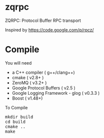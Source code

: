 zqrpc
====

ZQRPC: Protocol Buffer RPC transport

Inspired by https://code.google.com/p/rpcz/


Compile
=======

You will need

- a C++ compiler ( g++/clang++)
- cmake ( v2.8+ )
- ZeroMQ ( v3.2+ )
- Google Protocol Buffers ( v2.5 )
- Google Logging Framework - glog ( v0.3.3 )
- Boost ( v1.48+)

To Compile

<pre>
mkdir build
cd build
cmake .. 
make
</pre>
